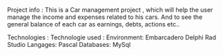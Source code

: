 Project info :
This is a Car management project , which will help the user  manage the income and expenses related to his cars. And to see the general balance of each car as earnings, debts, actions etc..

Technologies :
Technologie used :
Environment: Embarcadero Delphi Rad Studio 
Langages: Pascal
Databases: MySql
